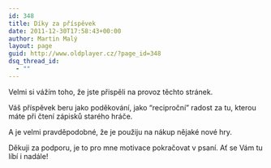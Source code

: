 ```yaml
---
id: 348
title: Díky za příspěvek
date: 2011-12-30T17:58:43+00:00
author: Martin Malý
layout: page
guid: http://www.oldplayer.cz/?page_id=348
dsq_thread_id:
  - ""
---
```

Velmi si vážím toho, že jste přispěli na provoz těchto stránek.

Váš příspěvek beru jako poděkování, jako &#8220;reciproční&#8221; radost za tu, kterou máte při čtení zápisků starého hráče.

A je velmi pravděpodobné, že je použiju na nákup nějaké nové hry.

Děkuji za podporu, je to pro mne motivace pokračovat v psaní. Ať se Vám tu líbí i nadále!

<div id="google_plus_one">
  <g:plusone></g:plusone>
</div>

<div id="fb_send_like">
</div>